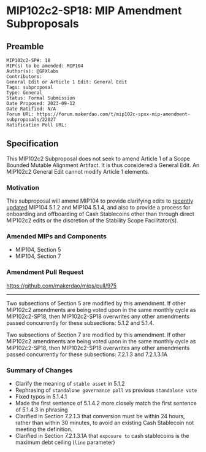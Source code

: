 # MIP102c2-SP18: MIP Amendment Subproposals

## Preamble

```
MIP102c2-SP#: 18
MIP(s) to be amended: MIP104
Author(s): @GFXlabs
Contributors:
General Edit or Article 1 Edit: General Edit
Tags: subproposal
Type: General
Status: Formal Submission
Date Proposed: 2023-09-12
Date Ratified: N/A
Forum URL: https://forum.makerdao.com/t/mip102c-spxx-mip-amendment-subproposals/22027
Ratification Poll URL:

```

## Specification

This MIP102c2 Subproposal does not seek to amend Article 1 of a Scope Bounded Mutable Alignment Artifact. It is thus considered a General Edit. An MIP102c2 General Edit cannot modify Article 1 elements.

### Motivation

This subproposal will amend MIP104 to provide clarifying edits to [recently updated](https://forum.makerdao.com/t/mip102c2-sp4-mip-amendment-subproposals/20035) MIP104 5.1.2 and MIP104 5.1.4, and also to provide a process for onboarding and offboarding of Cash Stablecoins other than through direct MIP102c2 edits or the discretion of the Stability Scope Facilitator(s).

### Amended MIPs and Components

- MIP104, Section 5
- MIP104, Section 7

### Amendment Pull Request

https://github.com/makerdao/mips/pull/975

---

Two subsections of Section 5 are modified by this amendment. If other MIP102c2 amendments are being voted upon in the same monthly cycle as MIP102c2-SP18, then MIP102c2-SP18 overwrites any other amendments passed concurrently for these subsections: 5.1.2 and 5.1.4.

Two subsections of Section 7 are modified by this amendment. If other MIP102c2 amendments are being voted upon in the same monthly cycle as MIP102c2-SP18, then MIP102c2-SP18 overwrites any other amendments passed concurrently for these subsections: 7.2.1.3 and 7.2.1.3.1A

### Summary of Changes

* Clarify the meaning of `stable asset` in 5.1.2
* Rephrasing of `standalone governance poll` vs previous `standalone vote`
* Fixed typos in 5.1.4.1
* Made the first sentence of 5.1.4.2 more closely match the first sentence of 5.1.4.3 in phrasing
* Clarified in Section 7.2.1.3 that conversion must be within 24 hours, rather than within 30 minutes, to avoid an existing Cash Stablecoin not meeting the definition.
* Clarified in Section 7.2.1.3.1A that `exposure to` cash stablecoins is the maximum debt ceiling (`line` parameter)
